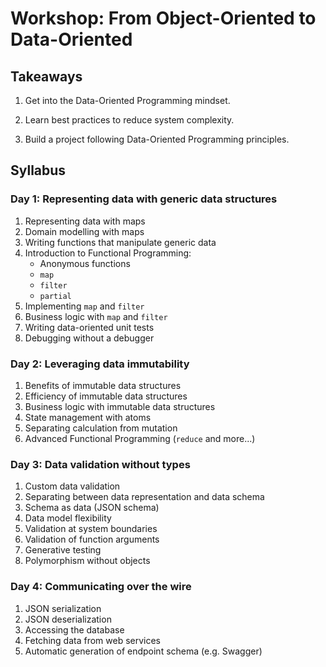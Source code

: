 
# Workshop: From Object-Oriented to Data-Oriented


## Takeaways

1. Get into the Data-Oriented Programming mindset.

1. Learn best practices to reduce system complexity.

1. Build a project following Data-Oriented Programming principles.

## Syllabus 


### Day 1: Representing data with generic data structures

1. Representing data with maps
1. Domain modelling with maps
1. Writing functions that manipulate generic data
1. Introduction to Functional Programming: 
    * Anonymous functions
    * `map`
    * `filter`
    * `partial`
1. Implementing `map` and  `filter`
1. Business logic with `map` and `filter`
1. Writing data-oriented unit tests
1. Debugging without a debugger


### Day 2: Leveraging data immutability

1. Benefits of immutable data structures
1. Efficiency of immutable data structures
1. Business logic with immutable data structures
1. State management with atoms
1. Separating calculation from mutation
3. Advanced Functional Programming (`reduce` and more...)


### Day 3: Data validation without types

1. Custom data validation
1. Separating between data representation and data schema
1. Schema as data (JSON schema)
1. Data model flexibility
1. Validation at system boundaries
1. Validation of function arguments
1. Generative testing
1. Polymorphism without objects 

### Day 4: Communicating over the wire

1. JSON serialization
1. JSON deserialization
1. Accessing the database 
1. Fetching data from web services
1. Automatic generation of endpoint schema (e.g. Swagger)
